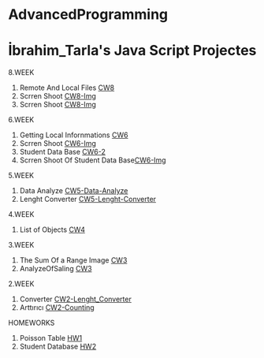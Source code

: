 # AdvancedProgramming
# İbrahim_Tarla's Java Script Projectes 
 
   
   8.WEEK
   1.  Remote And Local Files [CW8](https://ibrahimtarla.github.io/Advanced_Programming_With_Java_Script/CW8/Files.html)
   2.  Scrren Shoot [CW8-Img](https://ibrahimtarla.github.io/Advanced_Programming_With_Java_Script/CW8/CW8_1.PNG)
   3.  Scrren Shoot [CW8-Img](https://ibrahimtarla.github.io/Advanced_Programming_With_Java_Script/CW8/CW8_2.PNG)
   
   6.WEEK
   1.  Getting Local Infornmations  [CW6](https://ibrahimtarla.github.io/Advanced_Programming_With_Java_Script/CW6/CW6.html)
   2.  Scrren Shoot [CW6-Img](https://ibrahimtarla.github.io/Advanced_Programming_With_Java_Script/CW6/CW6.PNG)
   3.  Student Data Base  [CW6-2](https://ibrahimtarla.github.io/Advanced_Programming_With_Java_Script/CW6/StudentDatabase.html)
   4.  Scrren Shoot Of Student Data Base[CW6-Img](https://ibrahimtarla.github.io/Advanced_Programming_With_Java_Script/CW6/CW6_2.PNG)
       
 
  5.WEEK
   1.  Data Analyze  [CW5-Data-Analyze](https://ibrahimtarla.github.io/Advanced_Programming_With_Java_Script/CW5/CW5_3.html)
   2.  Lenght Converter [CW5-Lenght-Converter](https://ibrahimtarla.github.io/Advanced_Programming_With_Java_Script/CW5/Lenght_Converter.html)
   
  4.WEEK
   1.  List of Objects  [CW4](https://ibrahimtarla.github.io/Advanced_Programming_With_Java_Script/CW4/ObjectList.html) 
  
 3.WEEK
   1.  The Sum Of a Range Image [CW3](https://ibrahimtarla.github.io/Advanced_Programming_With_Java_Script/CW3/CW3.PNG) 
   1. AnalyzeOfSaling [CW3](https://ibrahimtarla.github.io/Advanced_Programming_With_Java_Script/CW3/CW3.html)
   
 2.WEEK
   1. Converter [CW2-Lenght_Converter](https://ibrahimtarla.github.io/Advanced_Programming_With_Java_Script/CW2/Lenght_Converter.html)
   1. Arttırıcı [CW2-Counting](https://ibrahimtarla.github.io/Advanced_Programming_With_Java_Script/CW2/Counting_HW2.html)
   
 
 HOMEWORKS
  1. Poisson Table [HW1](https://ibrahimtarla.github.io/Advanced_Programming_With_Java_Script/HW1/Poisson_Table.html)
  2. Student Database [HW2](https://ibrahimtarla.github.io/Advanced_Programming_With_Java_Script/HW2/StudentDatabase.html)
    
